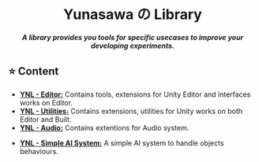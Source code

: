 <div align="center"><h1> Yunasawa の Library </h1></div>
<h4><div align="center"><i> A library provides you tools for specific usecases to improve your developing experiments. </i></div></h4>

<h2> ⭐ Content </h2>

<ul>
  <li> <a href="https://github.com/Yunasawa/YNL-Editor"><b>YNL - Editor:</b></a> Contains tools, extensions for Unity Editor and interfaces works on Editor. </li>
  <li> <a href="https://github.com/Yunasawa/YNL-Utilities"><b>YNL - Utilities:</b></a> Contains extensions, utilities for Unity works on both Editor and Built.</li>
  <li> <a href="https://github.com/Yunasawa/YNL-Audio"><b>YNL - Audio:</b></a> Contains extentions for Audio system. </li>
</ul>

<ul>
  <li> <a href="https://github.com/Yunasawa-Studio/YNL-Simple-AI-System"><b>YNL - Simple AI System:</b></a> A simple AI system to handle objects behaviours. </li>
</ul>
